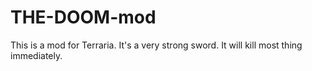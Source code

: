 # THE-DOOM-mod
This is a mod for Terraria. It's a very strong sword.  It will kill most thing immediately.
